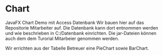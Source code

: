 # Chart
JavaFX Chart Demo mit Access Datenbank
Wir bauen hier auf das Repositorie Mitarbeiter auf.
Die Datenbank kann dort entnommen werden und wie beschrieben in C:/Datenbank einrichten.
Die jar-Dateien können auch dem dem Turorial Mitarbeier genommen werden.

Wir errichten aus der Tabelle Betreuer eine PieChart sowie BarChart.
